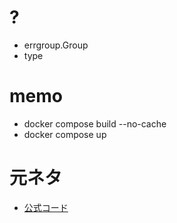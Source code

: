 

# ?
 * errgroup.Group
 * type

# memo
 * docker compose build --no-cache
 * docker compose up

# 元ネタ
 * [公式コード](https://github.com/budougumi0617/go_todo_app)
